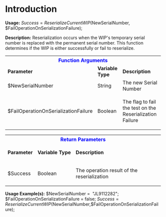 # Introduction

**Usage:** $Success = ReserializeCurrentWIP($NewSerialNumber, $FailOperationOnSerializationFailure);

**Description:** Reserialization occurs when the WIP's temporary serial number is replaced with the permanent serial number. This function determines if the WIP is either successfully or fail to reserialize. 

<table class="confluenceTable"><tbody><tr><th colspan="3" class="confluenceTh"><span style="color: rgb(0,0,255);">Function Arguments</span></th></tr><tr><td class="confluenceTd"><strong>Parameter</strong></td><td class="confluenceTd"><strong style="text-align: center;">Variable Type</strong></td><td class="confluenceTd"><strong>Description</strong></td></tr><tr><td class="confluenceTd">$NewSerialNumber</td><td class="confluenceTd">String</td><td class="confluenceTd">The new Serial Number</td></tr><tr><td class="confluenceTd">$FailOperationOnSerializationFailure</td><td class="confluenceTd">Boolean</td><td class="confluenceTd"><p>The flag to fail the test on the Reserialization Failure</p></td></tr></tbody></table>

<table class="confluenceTable"><tbody><tr><th colspan="3" class="confluenceTh"><span style="color: rgb(0,0,255);">Return Parameters</span></th></tr><tr><td class="confluenceTd"><strong>Parameter </strong></td><td class="confluenceTd"><p style="text-align: center;"><strong>Variable</strong> <strong>Type</strong></p></td><td class="confluenceTd"><strong>Description</strong></td></tr><tr><td class="confluenceTd">$Success</td><td class="confluenceTd"><span>Boolean</span></td><td class="confluenceTd"><p>The operation result of the reserialization</p></td></tr></tbody></table>

**Usage Example(s):** 
$NewSerialNumber
=  "JL9112282";
$FailOperationOnSerializationFailure
= false;
$Success = ReserializeCurrentWIP($NewSerialNumber,$FailOperationOnSerializationFailure);

